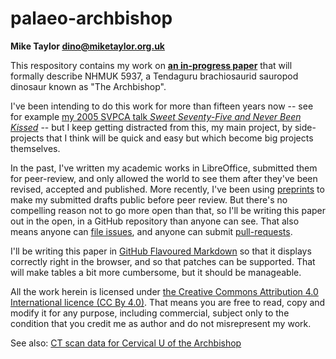 # palaeo-archbishop

**Mike Taylor <dino@miketaylor.org.uk>**

This respository contains my work on **[an in-progress paper](archbishop-manuscript.md)** that will formally describe NHMUK 5937, a Tendaguru brachiosaurid sauropod dinosaur known as "The Archbishop".

I've been intending to do this work for more than fifteen years now -- see for example [my 2005 SVPCA talk _Sweet Seventy-Five and Never Been Kissed_](http://www.miketaylor.org.uk/dino/pubs/svpca2005/abstract.html) -- but I keep getting distracted from this, my main project, by side-projects that I think will be quick and easy but which become big projects themselves.

In the past, I've written my academic works in LibreOffice, submitted them for peer-review, and only allowed the world to see them after they've been revised, accepted and published. More recently, I've been using [preprints](https://peerj.com/preprints/3415/) to make my submitted drafts public before peer review. But there's no compelling reason not to go more open than that, so I'll be writing this paper out in the open, in a GitHub repository than anyone can see. That also means anyone can [file issues](https://github.com/MikeTaylor/palaeo-archbishop/issues), and anyone can submit [pull-requests](https://github.com/MikeTaylor/palaeo-archbishop/pulls).

I'll be writing this paper in [GitHub Flavoured Markdown](https://github.github.com/gfm/) so that it displays correctly right in the browser, and so that patches can be supported. That will make tables a bit more cumbersome, but it should be manageable.

All the work herein is licensed under [the Creative Commons Attribution 4.0 International licence (CC By 4.0)](https://creativecommons.org/licenses/by/4.0/). That means you are free to read, copy and modify it for any purpose, including commercial, subject only to the condition that you credit me as author and do not misrepresent my work.

See also: [CT scan data for Cervical U of the Archbishop](https://github.com/MikeTaylor/palaeo-archbishop-ct/)
